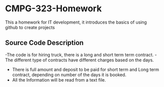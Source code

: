 # CMPG-323-Homework
This a homework for IT development, it introduces the basics of using github to create projects

## Source Code Description
-The code is for hiring truck, there is a long and short term term contract. 
-The different type of contracts have different charges based on the days.
- There is full amount and deposit to be paid for short term and Long term contract, depending on number of the days it is booked.
- All the Information will be read from a text file.
